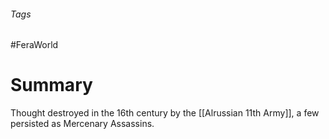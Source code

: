 ###### Tags

#FeraWorld

# Summary

Thought destroyed in the 16th century by the [[Alrussian 11th Army]], a few persisted as Mercenary Assassins.